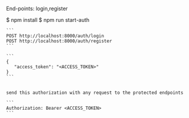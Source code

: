 

End-points: login,register

$ npm install
$ npm run start-auth
``````
```
POST http://localhost:8000/auth/login
POST http://localhost:8000/auth/register
```

```
{
   "access_token": "<ACCESS_TOKEN>"
}
```


send this authorization with any request to the protected endpoints

```
Authorization: Bearer <ACCESS_TOKEN>
```

